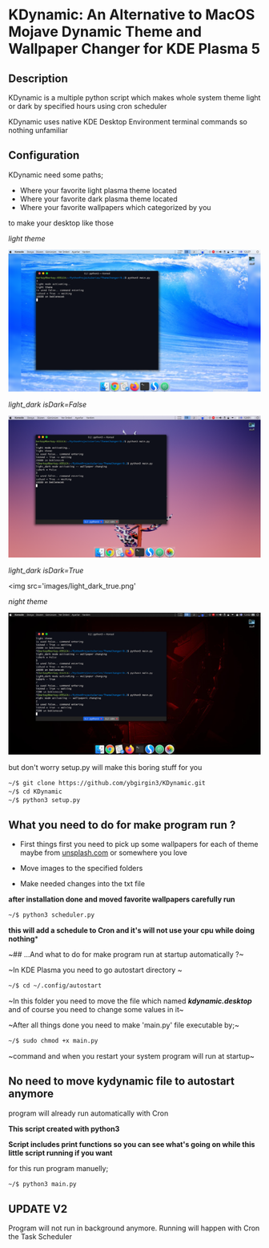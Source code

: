 # KDynamic: An Alternative to MacOS Mojave Dynamic Theme and Wallpaper Changer for KDE Plasma 5

## Description

KDynamic is a multiple python script which makes whole system theme light or dark by specified hours using cron scheduler

KDynamic uses native KDE Desktop Environment terminal commands so nothing unfamiliar

## Configuration

KDynamic need some paths;
- Where your favorite light plasma theme located
- Where your favorite dark plasma theme located
- Where your favorite wallpapers which categorized by you

to make your desktop like those

*light theme*

<img src='images/light.png'/>

*light_dark isDark=False*

<img src='images/light_dark_false.png'>

*light_dark isDark=True*

<img src='images/light_dark_true.png'

*night theme*

<img src='images/night.png'/>


but don't worry setup.py will make this boring stuff for you

```sh
~/$ git clone https://github.com/ybgirgin3/KDynamic.git
~/$ cd KDynamic
~/$ python3 setup.py
```

## What you need to do for make program run ?

- First things first you need to pick up some wallpapers for each of theme maybe from [unsplash.com](http://unsplash.com) or somewhere you love

- Move images to the specified folders

- Make needed changes into the txt file


**after installation done and moved favorite wallpapers carefully run**

```sh
~/$ python3 scheduler.py
```
**this will add a schedule to Cron and it's will not use your cpu while doing nothing***

~## ...And what to do for make program run at startup automatically ?~

~In KDE Plasma you need to go autostart directory ~

```sh
~/$ cd ~/.config/autostart
```

~In this folder you need to move the file which named ***kdynamic.desktop*** and of course you need to change some values in it~




~After all things done you need to make 'main.py' file executable by;~

```sh
~/$ sudo chmod +x main.py
```
~command and when you restart your system program will run at startup~

## No need to move kydynamic file to autostart anymore
program will already run automatically with Cron


**This script created with python3**


**Script includes print functions so you can see what's going on while this little script running if you want**

for this run program manuelly;

```sh
~/$ python3 main.py
```

## UPDATE V2
Program will not run in background anymore. Running will happen with Cron the Task Scheduler



